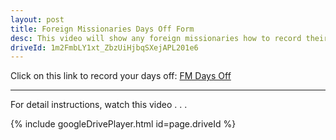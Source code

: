 ```yaml
---
layout: post
title: Foreign Missionaries Days Off Form
desc: This video will show any foreign missionaries how to record their days off.
driveId: 1m2FmbLY1xt_ZbzUiHjbqSXejAPL201e6
---
```

Click on this link to record your days off:
[FM Days Off](https://forms.gle/nzEEoQHZjxDCg2Rm8)

<hr>
For detail instructions, watch this video . . .

{% include googleDrivePlayer.html id=page.driveId %}

